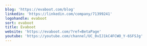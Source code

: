 ```yaml
---
blog: 'https://evaboot.com/blog'
linkedin: 'https://linkedin.com/company/71399241'
logohandle: evaboot
sort: evaboot
title: Evaboot
website: 'https://evaboot.com/?ref=BetaPage'
youtube: 'https://youtube.com/channel/UC_0vIJ1kC4FCWO_Y-6SFSJg'
---
```

